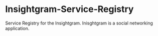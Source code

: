 # Insightgram-Service-Registry
Service Registry for the Insightgram. Inisghtgram is a social networking application.
